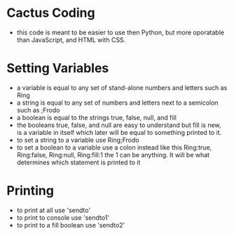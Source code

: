 # Cactus Coding
 - this code is meant to be easier to use then Python, but more oporatable than JavaScript, and HTML with CSS.
# Setting Variables
 - a variable is equal to any set of stand-alone numbers and letters such as Ring
 - a string is equal to any set of numbers and letters next to a semicolon such as ;Frodo
 - a boolean is equal to the strings true, false, null, and fill
 - the booleans true, false, and null are easy to understand but fill is new, is a variable in itself which later will be equal to something printed to it.
 - to set a string to a variable use Ring;Frodo
 - to set a boolean to a variable use a colon instead like this Ring:true, Ring:false, Ring:null, Ring:fill:1 the 1 can be anything. It will be what determines which statement is printed to it
# Printing
 - to print at all use 'sendto'
 - to print to console use 'sendto1'
 - to print to a fill boolean use 'sendto2'
